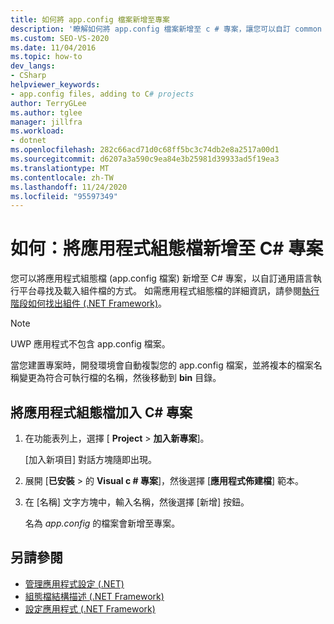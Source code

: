 ```yaml
---
title: 如何將 app.config 檔案新增至專案
description: '瞭解如何將 app.config 檔案新增至 c # 專案，讓您可以自訂 common language runtime 尋找和載入元件檔案的方式。'
ms.custom: SEO-VS-2020
ms.date: 11/04/2016
ms.topic: how-to
dev_langs:
- CSharp
helpviewer_keywords:
- app.config files, adding to C# projects
author: TerryGLee
ms.author: tglee
manager: jillfra
ms.workload:
- dotnet
ms.openlocfilehash: 282c66acd71d0c68ff5bc3c74db2e8a2517a00d1
ms.sourcegitcommit: d6207a3a590c9ea84e3b25981d39933ad5f19ea3
ms.translationtype: MT
ms.contentlocale: zh-TW
ms.lasthandoff: 11/24/2020
ms.locfileid: "95597349"
---
```

# <a name="how-to-add-an-application-configuration-file-to-a-c-project"></a>如何：將應用程式組態檔新增至 C# 專案

您可以將應用程式組態檔 (app.config 檔案) 新增至 C# 專案，以自訂通用語言執行平台尋找及載入組件檔的方式。 如需應用程式組態檔的詳細資訊，請參閱[執行階段如何找出組件 (.NET Framework)](/dotnet/framework/deployment/how-the-runtime-locates-assemblies)。

> [!NOTE]
> UWP 應用程式不包含 app.config 檔案。

當您建置專案時，開發環境會自動複製您的 app.config 檔案，並將複本的檔案名稱變更為符合可執行檔的名稱，然後移動到 **bin** 目錄。

## <a name="to-add-an-application-configuration-file-to-a-c-project"></a>將應用程式組態檔加入 C# 專案

1. 在功能表列上，選擇 [ **Project**  >  **加入新專案**]。

     [加入新項目]  對話方塊隨即出現。

1. 展開 [**已安裝**  >  的 **Visual c # 專案**]，然後選擇 [**應用程式佈建檔**] 範本。

1. 在 [名稱] 文字方塊中，輸入名稱，然後選擇 [新增] 按鈕。

     名為 *app.config* 的檔案會新增至專案。

## <a name="see-also"></a>另請參閱

- [管理應用程式設定 (.NET)](../ide/managing-application-settings-dotnet.md)
- [組態檔結構描述 (.NET Framework)](/dotnet/framework/configure-apps/file-schema/index)
- [設定應用程式 (.NET Framework)](/dotnet/framework/configure-apps/index)
